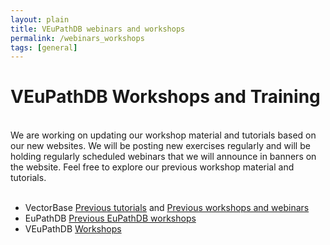 ```yaml
---
layout: plain
title: VEuPathDB webinars and workshops 
permalink: /webinars_workshops
tags: [general]
---
```

<h1 id="resources">VEuPathDB Workshops and Training</h1>

<div class="static-content">

<br>
We are working on updating our workshop material and tutorials based on our new websites.  We will be posting new exercises regularly and will be holding regularly scheduled webinars that we will announce in banners on the website.  Feel free to explore our previous workshop material and tutorials.
<br><br>
<ul>
  <li>VectorBase <a href="https://www.vectorbase.org/tutorials" target="_blank">Previous tutorials</a>
    and <a href="https://www.vectorbase.org/workshops" target="_blank">Previous workshops and webinars</a>
  </li>
  <li>EuPathDB <a href="https://workshop.eupathdb.org" target="_blank">Previous EuPathDB workshops</a></li>
  <li>VEuPathDB <a href="https://workshop.eupathdb.org" target="_blank">Workshops</a></li>
</ul>

</div>

